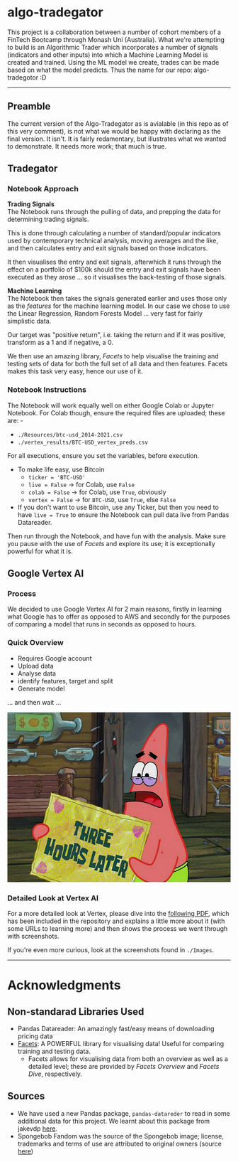 # algo-tradegator

This project is a collaboration between a number of cohort members of a FinTech Bootcamp through Monash Uni (Australia).  What we're attempting to build is an Algorithmic Trader which incorporates a number of signals (indicators and other inputs) into which a Machine Learning Model is created and trained.  Using the ML model we create, trades can be made based on what the model predicts.  Thus the name for our repo: algo-tradegotor :D

---

## Preamble

The current version of the Algo-Tradegator as is avialable (in this repo as of this very comment), is not what we would be happy with declaring as the final version.  It isn't. It is fairly redamentary, but illustrates what we wanted to demonstrate.  It needs more work; that much is true.

## Tradegator

### Notebook Approach

**Trading Signals**  
The Notebook runs through the pulling of data, and prepping the data for determining trading signals.  

This is done through calculating a number of standard/popular indicators used by contemporary technical analysis, moving averages and the like, and then calculates entry and exit signals based on those indicators.

It then visualises the entry and exit signals, afterwhich it runs through the effect on a portfolio of $100k should the entry and exit signals have been executed as they arose ... so it visualises the back-testing of those signals. 

**Machine Learning**  
The Notebook then takes the signals generated earlier and uses those only as the *features* for the machine learning model. In our case we chose to use the Linear Regression, Random Forests Model ... very fast for fairly simplistic data.  

Our target was "positive return", i.e. taking the return and if it was positive, transform as a 1 and if negative, a 0.

We then use an amazing library, *Facets* to help visualise the training and testing sets of data for both the full set of all data and then features.  Facets makes this task very easy, hence our use of it.

### Notebook Instructions  

The Notebook will work equally well on either Google Colab or Jupyter Notebook.  For Colab though, ensure the required files are uploaded; these are: - 
- `./Resources/btc-usd_2014-2021.csv`
- `./vertex_results/BTC-USD_vertex_preds.csv`  

For all executions, ensure you set the variables, before execution.
- To make life easy, use Bitcoin 
  - `ticker = 'BTC-USD'`
  - `live = False`    -> for Colab, use `False`
  - `colab = False`   -> for Colab, use `True`, obviously
  - `vertex = False`  -> for `BTC-USD`, use `True`, else `False`
- If you don't want to use Bitcoin, use any Ticker, but then you need to have `live = True` to ensure the Notebook can pull data live from Pandas Datareader.

Then run through the Notebook, and have fun with the analysis.  Make sure you pause with the use of *Facets* and explore its use; it is exceptionally powerful for what it is.

## Google Vertex AI  

### Process  

We decided to use Google Vertex AI for 2 main reasons, firstly in learning what Google has to offer as opposed to AWS and secondly for the purposes of comparing a model that runs in seconds as opposed to hours.

### Quick Overview

- Requires Google account
- Upload data
- Analyse data
- identify features, target and split
- Generate model

... and then wait ...  

  ![Oops, image not available](./Images/spoungebob_3_hours_later.png "And wait ...")  

### Detailed Look at Vertex AI  

For a more detailed look at Vertex, please dive into the [following PDF](./Resources/Google-Vertex-Summary-and-Walkthrough.pdf), which has been included in the repository and explains a little more about it (with some URLs to learning more) and then shows the process we went through with screenshots.

If you're even more curious, look at the screenshots found in `./Images`.

---
# Acknowledgments
## Non-standarad Libraries Used
- Pandas Datareader:  An amazingly fast/easy means of downloading pricing data
- [Facets](https://pair-code.github.io/facets/): A POWERFUL library for visualising data!  Useful for comparing training and testing data.
  - Facets allows for visualising data from both an overview as well as a detailed level; these are provided by *Facets Overview* and *Facets Dive*, respectively.
## Sources
- We have used a new Pandas package, `pandas-datareder` to read in some additional data for this project.  We learnt about this package from jakevdp [here](https://jakevdp.github.io/PythonDataScienceHandbook/03.11-working-with-time-series.html).
- Spongebob Fandom was the source of the Spongebob image; license, trademarks and terms of use are attributed to original owners (source [here](https://spongebob.fandom.com/wiki/List_of_instances_in_which_the_fourth_wall_is_broken))
